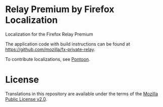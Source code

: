 # Relay Premium by Firefox Localization
Localization for the Firefox Relay Premium 

The application code with build instructions can be found
at <https://github.com/mozilla/fx-private-relay>.

To contribute localizations, see
[Pontoon](https://pontoon.mozilla.org/projects/firefox-relay-website/).

# License
Translations in this repository are available under the
terms of the [Mozilla Public License v2.0](https://www.mozilla.org/MPL/2.0/).
